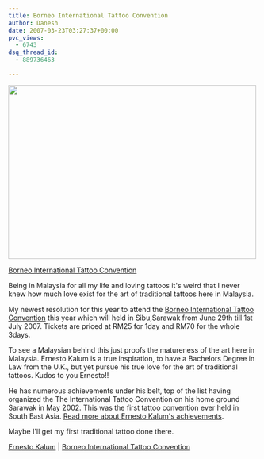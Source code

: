 ```yaml
---
title: Borneo International Tattoo Convention
author: Danesh
date: 2007-03-23T03:27:37+00:00
pvc_views:
  - 6743
dsq_thread_id:
  - 889736463

---
```

[<img loading="lazy" src="http://www.borneotattooconvention.com/sibu/images/frontpage-1.gif" height="350" width="500" />][1]

[Borneo International Tattoo Convention][1]

Being in Malaysia for all my life and loving tattoos it's weird that I never knew how much love exist for the art of traditional tattoos here in Malaysia.

My newest resolution for this year to attend the [Borneo International Tattoo Convention][1] this year which will held in Sibu,Sarawak from June 29th till 1st July 2007. Tickets are priced at RM25 for 1day and RM70 for the whole 3days.

To see a Malaysian behind this just proofs the matureness of the art here in Malaysia. Ernesto Kalum is a true inspiration, to have a Bachelors Degree in Law from the U.K., but yet pursue his true love for the art of traditional tattoos. Kudos to you Ernesto!!

He has numerous achievements under his belt, top of the list having organized the The International Tattoo Convention on his home ground Sarawak in May 2002. This was the first tattoo convention ever held in South East Asia. <a href="http://www.borneoheadhunter.com/main.php" target="_blank">Read more about Ernesto Kalum's achievements</a>.

Maybe I'll get my first traditional tattoo done there.

[Ernesto Kalum][2] | [Borneo International Tattoo Convention][1]

 [1]: http://www.borneotattooconvention.com/sibu/
 [2]: http://www.borneoheadhunter.com/